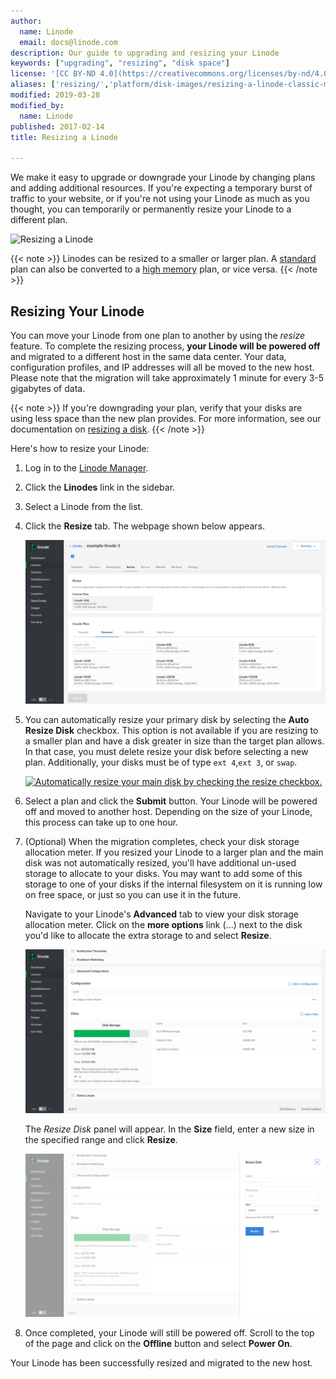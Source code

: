 ```yaml
---
author:
  name: Linode
  email: docs@linode.com
description: Our guide to upgrading and resizing your Linode
keywords: ["upgrading", "resizing", "disk space"]
license: '[CC BY-ND 4.0](https://creativecommons.org/licenses/by-nd/4.0)'
aliases: ['resizing/','platform/disk-images/resizing-a-linode-classic-manager/','migrate-to-linode/disk-images/resizing-a-linode/']
modified: 2019-03-28
modified_by:
  name: Linode
published: 2017-02-14
title: Resizing a Linode

---
```


We make it easy to upgrade or downgrade your Linode by changing plans and adding additional resources. If you're expecting a temporary burst of traffic to your website, or if you're not using your Linode as much as you thought, you can temporarily or permanently resize your Linode to a different plan.

![Resizing a Linode](resizing_a_linode.png "Resizing a Linode")

{{< note >}}
Linodes can be resized to a smaller or larger plan. A [standard](https://www.linode.com/products/standard-linodes) plan can also be converted to a [high memory](https://www.linode.com/pricing/high-memory) plan, or vice versa.
{{< /note >}}

## Resizing Your Linode

You can move your Linode from one plan to another by using the *resize* feature. To complete the resizing process, **your Linode will be powered off** and migrated to a different host in the same data center. Your data, configuration profiles, and IP addresses will all be moved to the new host. Please note that the migration will take approximately 1 minute for every 3-5 gigabytes of data.

{{< note >}}
If you're downgrading your plan, verify that your disks are using less space than the new plan provides. For more information, see our documentation on [resizing a disk](/docs/platform/disk-images/disk-images-and-configuration-profiles/#resizing-a-disk).
{{< /note >}}

Here's how to resize your Linode:

1.  Log in to the [Linode Manager](https://cloud.linode.com).
1.  Click the **Linodes** link in the sidebar.
1.  Select a Linode from the list.
1.  Click the **Resize** tab. The webpage shown below appears.

    [![The Linode resize page.](resize-tab.png)](resize-tab.png)

1.  You can automatically resize your primary disk by selecting the **Auto Resize Disk** checkbox. This option is not available if you are resizing to a smaller plan and have a disk greater in size than the target plan allows. In that case, you must delete resize your disk before selecting a new plan. Additionally, your disks must be of type `ext 4`,`ext 3`, or `swap`.

    [![Automatically resize your main disk by checking the resize checkbox.](resize-auto-checkbox.png)](resize-auto-checkbox.png)

1.  Select a plan and click the **Submit** button. Your Linode will be powered off and moved to another host. Depending on the size of your Linode, this process can take up to one hour.

1.  (Optional) When the migration completes, check your disk storage allocation meter. If you resized your Linode to a larger plan and the main disk was not automatically resized, you'll have additional un-used storage to allocate to your disks. You may want to add some of this storage to one of your disks if the internal filesystem on it is running low on free space, or just so you can use it in the future.

    Navigate to your Linode's **Advanced** tab to view your disk storage allocation meter. Click on the **more options** link (...) next to the disk you'd like to allocate the extra storage to and select **Resize**.

    [![View your disk storage allocator.](disk-allocator.png)](disk-allocator.png)

    The *Resize Disk* panel will appear. In the **Size** field, enter a new size in the specified range and click **Resize**.

    [![Resize your disk.](resize-disk.png)](resize-disk.png)

1.  Once completed, your Linode will still be powered off. Scroll to the top of the page and click on the **Offline** button and select **Power On**.

Your Linode has been successfully resized and migrated to the new host.
